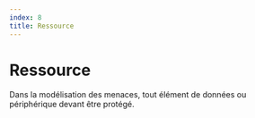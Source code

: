 ```yaml
---
index: 8
title: Ressource
---
```

# Ressource

Dans la modélisation des menaces, tout élément de données ou périphérique devant être protégé.